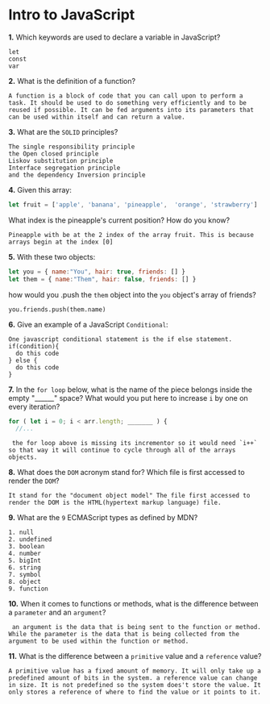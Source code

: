 # Intro to JavaScript

**1.** Which keywords are used to declare a variable in JavaScript?
<!-- enter you answer in the space below -->
```
let
const
var
```
**2.** What is the definition of a function?
<!-- enter you answer in the space below -->
```
A function is a block of code that you can call upon to perform a task. It should be used to do something very efficiently and to be reused if possible. It can be fed arguments into its parameters that can be used within itself and can return a value.
```
**3.** What are the `SOLID` principles?
<!-- enter you answer in the space below -->
```
The single responsibility principle
the Open closed principle
Liskov substitution principle
Interface segregation principle
and the dependency Inversion principle
```
**4.** Given this array: 
```js
let fruit = ['apple', 'banana', 'pineapple',  'orange', 'strawberry']
``` 
What index is the pineapple's current position? How do you know?
<!-- enter you answer in the space below -->
```
Pineapple with be at the 2 index of the array fruit. This is because arrays begin at the index [0]
```
**5.** With these two objects: 
```js
let you = { name:"You", hair: true, friends: [] }
let them = { name:"Them", hair: false, friends: [] }
```
how would you .push the `them` object into the `you` object's array of friends?
<!-- enter you answer in the space below -->
```
you.friends.push(them.name)
```

**6.** Give an example of a JavaScript `Conditional`:
<!-- enter you answer in the space below -->
```
One javascript conditional statement is the if else statement.
if(condition){
  do this code
} else {
  do this code
}
```
**7.** In the `for loop` below, what is the name of the piece belongs inside the empty "______" space? What would you put here to increase `i` by one on every iteration?
```js
for ( let i = 0; i < arr.length; _______ ) {
  //...
```
<!-- enter you answer in the space below -->
```
 the for loop above is missing its incrementor so it would need `i++` so that way it will continue to cycle through all of the arrays objects.
```
**8.** What does the `DOM` acronym stand for? Which file is first accessed to render the `DOM`?
<!-- enter you answer in the space below -->
```
It stand for the "document object model" The file first accessed to render the DOM is the HTML(hypertext markup language) file.
```

**9.** What are the `9` ECMAScript types as defined by MDN?
<!-- enter you answer in the space below -->
```
1. null
2. undefined
3. boolean
4. number
5. bigInt
6. string 
7. symbol
8. object
9. function
```
**10.** When it comes to functions or methods, what is the difference between a `parameter` and an `argument`?
<!-- enter you answer in the space below -->
```
 an argument is the data that is being sent to the function or method. While the parameter is the data that is being collected from the argument to be used within the function or method.
```
**11.** What is the difference between a `primitive` value and a `reference` value?
<!-- enter you answer in the space below -->
```
A primitive value has a fixed amount of memory. It will only take up a predefined amount of bits in the system. a reference value can change in size. It is not predefined so the system does't store the value. It only stores a reference of where to find the value or it points to it.
```